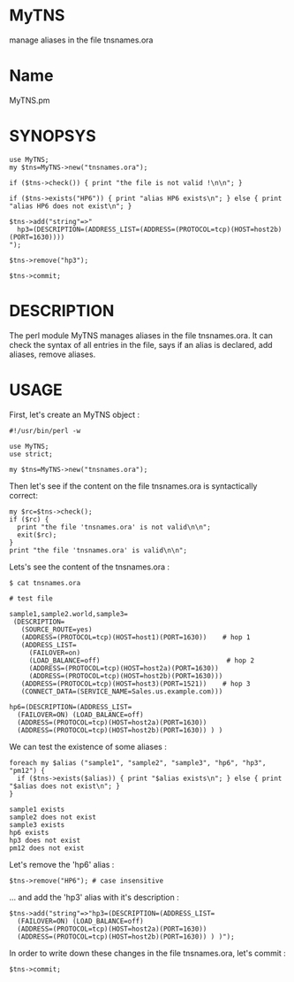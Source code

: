 # MyTNS
manage aliases in the file tnsnames.ora

# Name
MyTNS.pm

# SYNOPSYS
```
use MyTNS;
my $tns=MyTNS->new("tnsnames.ora");

if ($tns->check()) { print "the file is not valid !\n\n"; }

if ($tns->exists("HP6")) { print "alias HP6 exists\n"; } else { print "alias HP6 does not exist\n"; }

$tns->add("string"=>"
  hp3=(DESCRIPTION=(ADDRESS_LIST=(ADDRESS=(PROTOCOL=tcp)(HOST=host2b)(PORT=1630))))
");

$tns->remove("hp3");

$tns->commit;
```

# DESCRIPTION
The perl module MyTNS manages aliases in the file tnsnames.ora.
It can check the syntax of all entries in the file, says if an alias is declared, add aliases, remove aliases.

# USAGE
First, let's create an MyTNS object :

```
#!/usr/bin/perl -w

use MyTNS;
use strict;

my $tns=MyTNS->new("tnsnames.ora");
```
Then let's see if the content on the file tnsnames.ora is syntactically correct:
```
my $rc=$tns->check();
if ($rc) {
  print "the file 'tnsnames.ora' is not valid\n\n";
  exit($rc);
}
print "the file 'tnsnames.ora' is valid\n\n";
```

Lets's see the content of the tnsnames.ora :
```
$ cat tnsnames.ora

# test file

sample1,sample2.world,sample3=
 (DESCRIPTION=
   (SOURCE_ROUTE=yes)
   (ADDRESS=(PROTOCOL=tcp)(HOST=host1)(PORT=1630))    # hop 1
   (ADDRESS_LIST=
     (FAILOVER=on)
     (LOAD_BALANCE=off)                                # hop 2
     (ADDRESS=(PROTOCOL=tcp)(HOST=host2a)(PORT=1630))
     (ADDRESS=(PROTOCOL=tcp)(HOST=host2b)(PORT=1630)))
   (ADDRESS=(PROTOCOL=tcp)(HOST=host3)(PORT=1521))    # hop 3
   (CONNECT_DATA=(SERVICE_NAME=Sales.us.example.com)))

hp6=(DESCRIPTION=(ADDRESS_LIST= 
  (FAILOVER=ON) (LOAD_BALANCE=off)
  (ADDRESS=(PROTOCOL=tcp)(HOST=host2a)(PORT=1630))
  (ADDRESS=(PROTOCOL=tcp)(HOST=host2b)(PORT=1630)) ) )
```

We can test the existence of some aliases :
```
foreach my $alias ("sample1", "sample2", "sample3", "hp6", "hp3", "pm12") {
  if ($tns->exists($alias)) { print "$alias exists\n"; } else { print "$alias does not exist\n"; }
}

sample1 exists
sample2 does not exist
sample3 exists
hp6 exists
hp3 does not exist
pm12 does not exist
```

Let's remove the 'hp6' alias :
```
$tns->remove("HP6"); # case insensitive
```

... and add the 'hp3' alias with it's description :
```
$tns->add("string"=>"hp3=(DESCRIPTION=(ADDRESS_LIST=
  (FAILOVER=ON) (LOAD_BALANCE=off)
  (ADDRESS=(PROTOCOL=tcp)(HOST=host2a)(PORT=1630))
  (ADDRESS=(PROTOCOL=tcp)(HOST=host2b)(PORT=1630)) ) )");
```

In order to write down these changes in the file tnsnames.ora, let's commit :
```
$tns->commit;
```
